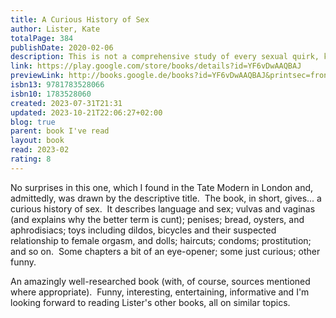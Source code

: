 ```yaml
---  
title: A Curious History of Sex  
author: Lister, Kate  
totalPage: 384  
publishDate: 2020-02-06  
description: This is not a comprehensive study of every sexual quirk, kink and ritual across all cultures throughout time, as that would entail writing an encyclopaedia. Rather, this is a drop in the ocean, a paddle in the shallow end of sex history, but I hope you will get pleasantly wet nonetheless. The act of sex has not changed since people first worked out what went where, but the ways in which society dictates how sex is culturally understood and performed have varied significantly through the ages. Humans are the only creatures that stigmatise particular sexual practices, and sex remains a deeply divisive issue around the world. Attitudes will change and grow – hopefully for the better – but sex will never be free of stigma or shame unless we acknowledge where it has come from. Based on the popular research project Whores of Yore, and written with her distinctive humour and wit, A Curious History of Sex draws upon Dr Kate Lister’s extensive knowledge of sex history. From medieval impotence tests to twentieth-century testicle thefts, from the erotic frescoes of Pompeii, to modern-day sex doll brothels, Kate unashamedly roots around in the pants of history, debunking myths, challenging stereotypes and generally getting her hands dirty. This fascinating book is peppered with surprising and informative historical slang, and illustrated with eye-opening, toe-curling and meticulously sourced images from the past. You will laugh, you will wince and you will wonder just how much has actually changed.  
link: https://play.google.com/store/books/details?id=YF6vDwAAQBAJ  
previewLink: http://books.google.de/books?id=YF6vDwAAQBAJ&printsec=frontcover&dq=Kate+Lister,+A+curious+history+of+sex&hl=&as_pt=BOOKS&cd=1&source=gbs_api  
isbn13: 9781783528066  
isbn10: 1783528060  
created: 2023-07-31T21:31  
updated: 2023-10-21T22:06:27+02:00  
blog: true  
parent: book I've read  
layout: book  
read: 2023-02  
rating: 8  
---  
```

  
No surprises in this one, which I found in the Tate Modern in London and, admittedly, was drawn by the descriptive title.  The book, in short, gives... a curious history of sex.  It describes language and sex; vulvas and vaginas (and explains why the better term is cunt); penises; bread, oysters, and aphrodisiacs; toys including dildos, bicycles and their suspected relationship to female orgasm, and dolls; haircuts; condoms; prostitution; and so on.  Some chapters a bit of an eye-opener; some just curious; other funny.   
  
An amazingly well-researched book (with, of course, sources mentioned where appropriate).  Funny, interesting, entertaining, informative and I'm looking forward to reading Lister's other books, all on similar topics.